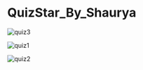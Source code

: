# QuizStar_By_Shaurya

![quiz3](https://user-images.githubusercontent.com/63494206/100245612-40787700-2f5e-11eb-8cb6-7124b1afdcbf.jpeg)

![quiz1](https://user-images.githubusercontent.com/63494206/100245636-48d0b200-2f5e-11eb-80d6-b4f40c426aff.jpeg)

![quiz2](https://user-images.githubusercontent.com/63494206/100245621-43736780-2f5e-11eb-834d-774764f9f724.jpeg)
